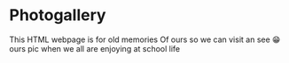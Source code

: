 # Photogallery
This HTML webpage is for old memories
Of ours so we can visit an see 😁 ours pic when we all are enjoying at school life
